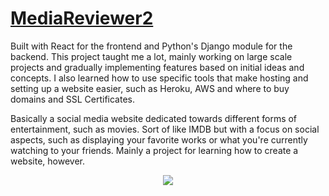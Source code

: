 # <a href="https://www.mediareviewr.com/">MediaReviewer2</a>

Built with React for the frontend and Python's Django module for the backend. This project taught me a lot, mainly working on large scale projects and gradually implementing features based on initial ideas and concepts. I also learned how to use specific tools that make hosting and setting up a website easier, such as Heroku, AWS and where to buy domains and SSL Certificates.

Basically a social media website dedicated towards different forms of entertainment, such as movies. Sort of like IMDB but with a focus on social aspects, such as displaying your favorite works or what you're currently watching to your friends. Mainly a project for learning how to create a website, however.

<p align="center">
<img src="https://user-images.githubusercontent.com/62298758/193331982-33837891-9c37-4346-b20d-75eeb59e356b.png" />
</p>
